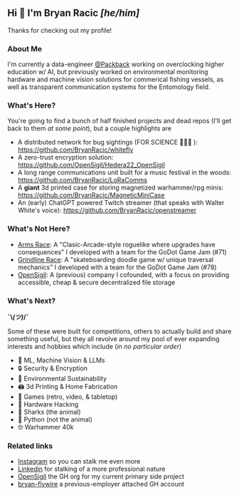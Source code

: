 ## Hi 👋 I'm Bryan Racic _[he/him]_
Thanks for checking out my profile!

### About Me

I'm currently a data-engineer [@Packback](https://www.packback.co/) working on overclocking higher education w/ AI, but previously worked on environmental monitoring hardware and machine vision solutions for commerical fishing vessels, as well as transparent communication systems for the Entomology field.  

### What's Here?
You're going to find a bunch of half finished projects and dead repos (I'll get back to them _at some point_), but a couple highlights are
- A distributed network for bug sightings (FOR SCIENCE 🥼🐛🔬 ): https://github.com/BryanRacic/whitefly
- A zero-trust encryption solution: https://github.com/OpenSigil/Hedera22_OpenSigil
- A long range communications unit built for a music festival in the woods: https://github.com/BryanRacic/LoRaComms
- A **giant** 3d printed case for storing magnetized warhammer/rpg minis: https://github.com/BryanRacic/MagneticMiniCase
- An (early) ChatGPT powered Twitch streamer (that speaks with Walter White's voice): https://github.com/BryanRacic/openstreamer

### What's Not Here?
- [Arms Race](https://ctooley21.itch.io/arms-race): A "Clasic-Arcade-style roguelike where upgrades have consequences" I developed with a team for the GoDot Game Jam (#71)
- [Grindline Race](https://ctooley21.itch.io/grindline): A "skateboarding doodle game w/ unique traversal mechanics" I developed with a team for the GoDot Game Jam (#78)
- [OpenSigil](https://opensigil.com/): A (previous) company I cofounded, with a focus on providing accessible, cheap & secure decentralized file storage

### What's Next?
**¯\\_(ツ)_/¯**

Some of these were built for competitions, others to actually build and share something useful, but they all revolve around my pool of ever expanding interests and hobbies which include (_in no particular order_)

- 🤖 ML, Machine Vision & LLMs
- 🔒 Security & Encryption
- 🐸 Environmental Sustainability
- 🖨️ 3d Printing & Home Fabrication
- 👾 Games (retro, video, & tabletop)
- 💾 Hardware Hacking
- 🦈 Sharks (the animal)
- 🐍 Python (not the animal)
- 🤓 Warhammer 40k


### Related links
- [Instagram](https://www.instagram.com/bryanracic) so you can stalk me even more
- [Linkedin](https://www.linkedin.com/in/bryan-racic/) for stalking of a more professional nature
- [OpenSigil](https://github.com/OpenSigil) the GH org for my current primary side project
- [bryan-flywire](https://github.com/bryan-flywire) a previous-employer attached GH account
